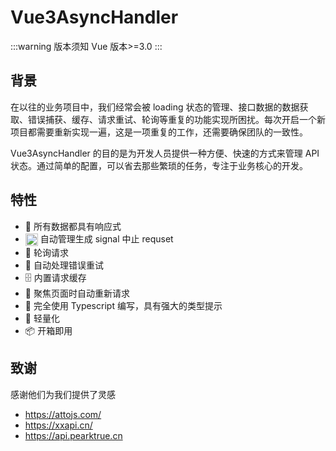# Vue3AsyncHandler

:::warning 版本须知
Vue 版本>=3.0
:::

## 背景

在以往的业务项目中，我们经常会被 loading 状态的管理、接口数据的数据获取、错误捕获、缓存、请求重试、轮询等重复的功能实现所困扰。每次开启一个新项目都需要重新实现一遍，这是一项重复的工作，还需要确保团队的一致性。

Vue3AsyncHandler 的目的是为开发人员提供一种方便、快速的方式来管理 API 状态。通过简单的配置，可以省去那些繁琐的任务，专注于业务核心的开发。

## 特性

- 🚀 所有数据都具有响应式
- <img src="/cancel.svg" alt="取消请求" width="20" height="20" style="display: inline; vertical-align: middle;" /> 自动管理生成 signal 中止 requset
- 🔄 轮询请求
- 🤖 自动处理错误重试
- 🗄 内置请求缓存
- 🎯 聚焦页面时自动重新请求
- 📠 完全使用 Typescript 编写，具有强大的类型提示
- 🍃 轻量化
- 📦 开箱即用

## 致谢

感谢他们为我们提供了灵感

- https://attojs.com/
- https://xxapi.cn/
- https://api.pearktrue.cn
